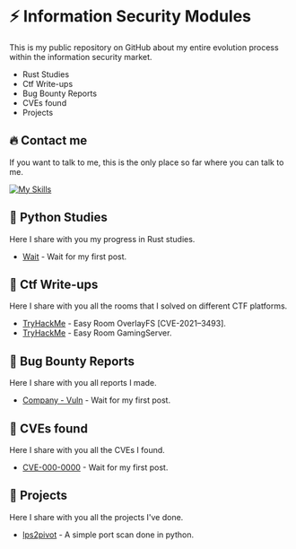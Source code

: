# ⚡️ Information Security Modules

This is my public repository on GitHub about my entire evolution
process within the information security market.

- Rust Studies
- Ctf Write-ups
- Bug Bounty Reports
- CVEs found
- Projects

## 🔥 Contact me
If you want to talk to me, this is the only place so far where you can talk to me.

[![My Skills](https://skillicons.dev/icons?i=linkedin&theme=dark)](https://www.linkedin.com/in/rafael-rom%C3%A3o/)


## 📌 Python Studies

Here I share with you my progress in Rust studies.

- [Wait](https://wait.com/) - Wait for my first post.

## 📌 Ctf Write-ups

Here I share with you all the rooms that I solved on different CTF platforms.

- [TryHackMe](https://medium.com/@vasilizaistev/tryhackme-easy-room-overlayfs-cve-2021-3493-990c135f4f52) - Easy Room OverlayFS [CVE-2021–3493].
- [TryHackMe](https://www.youtube.com/watch?v=0uN3v_Lsy1w) - Easy Room GamingServer.

## 📌 Bug Bounty Reports

Here I share with you all reports I made.

- [Company - Vuln](https://wait.com/) - Wait for my first post.

## 📌 CVEs found

Here I share with you all the CVEs I found.

- [CVE-000-0000](https://wait.com/) - Wait for my first post.

## 📌 Projects

Here I share with you all the projects I've done.

- [lps2pivot](https://github.com/n1njasec/lps2pivot/) - A simple port scan done in python.
